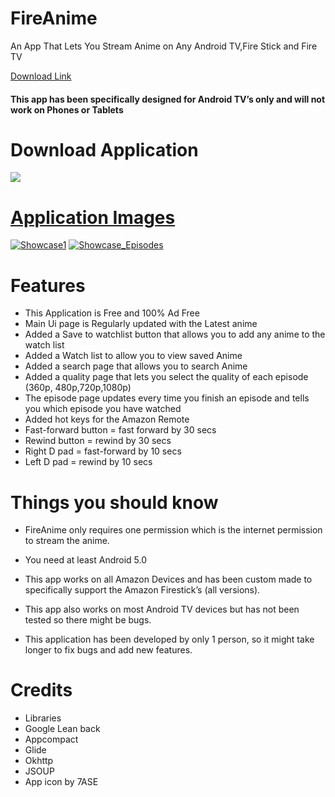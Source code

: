 # FireAnime
An App That Lets You Stream Anime on Any Android TV,Fire Stick and Fire TV

<a href= "https://github.com/XenTeckzX/FireAnime/raw/master/FireAnime1.9.6.apk">Download Link</A>
<h4>This app has been specifically designed for Android TV’s only and will not work on Phones or Tablets</h4>

# Download Application

<a href="https://github.com/XenTeckzX/FireAnime/raw/master/FireAnime1.9.6.apk"><img src = "https://a2.fdlstatic.com/451/bundles/downloadcore/images/header/text-logo@2x.png"/>
  
# Application Images

<a href='https://postimg.cc/image/c8c6xljsr/' target='_blank'><img src='https://s9.postimg.cc/bvksrf1j3/Showcase1.jpg' border='0' alt='Showcase1'/></a>
<a href='https://postimages.org/' target='_blank'><img src='https://s9.postimg.cc/4gvgyxd1r/Showcase_Episodes.jpg' border='0' alt='Showcase_Episodes'/></a>

# Features

* This Application is Free and 100% Ad Free
* Main Ui page is Regularly updated with the Latest anime
* Added a Save to watchlist button that allows you to add any anime to the watch list
* Added a Watch list to allow you to view saved Anime
* Added a search page that allows you to search Anime
* Added a quality page that lets you select the quality of each episode (360p, 480p,720p,1080p)
* The episode page updates every time you finish an episode and tells you which episode you have watched
* Added hot keys for the Amazon Remote 
* Fast-forward button = fast forward by 30 secs
* Rewind button = rewind by 30 secs
* Right D pad = fast-forward by 10 secs
* Left D pad = rewind by 10 secs

# Things you should know
* FireAnime only requires one permission which is the internet permission to stream the anime.
* You need at least Android 5.0
* This app works on all Amazon Devices and has been custom made to specifically support the Amazon Firestick’s (all versions).
* This app also works on most Android TV devices but has not been tested so there might be bugs.

* This application has been developed by only 1 person, so it might take longer to fix bugs and add new features.

# Credits
* Libraries
* Google Lean back
* Appcompact
* Glide
* Okhttp
* JSOUP
* App icon by 7ASE

